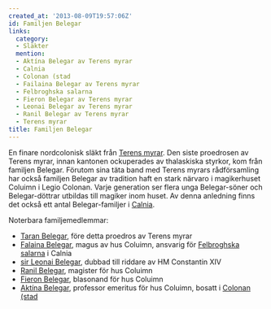 ```yaml
---
created_at: '2013-08-09T19:57:06Z'
id: Familjen Belegar
links:
  category:
  - Släkter
  mention:
  - Aktína Belegar av Terens myrar
  - Calnia
  - Colonan (stad
  - Failaina Belegar av Terens myrar
  - Felbroghska salarna
  - Fieron Belegar av Terens myrar
  - Leonai Belegar av Terens myrar
  - Ranil Belegar av Terens myrar
  - Terens myrar
title: Familjen Belegar
---
```


En finare nordcolonisk släkt från [Terens myrar]. Den siste proedrosen av Terens myrar, innan
kantonen ockuperades av thalaskiska styrkor, kom från familjen Belegar. Förutom sina täta band med
Terens myrars rådförsamling har också familjen Belegar av tradition haft en stark närvaro i
magikerhuset Coluimn i Legio Colonan. Varje generation ser flera unga Belegar-söner och
Belegar-döttrar utbildas till magiker inom huset. Av denna anledning finns det också ett antal
Belegar-familjer i [Calnia].

Noterbara familjemedlemmar:

-   [Taran Belegar], före detta proedros av Terens myrar
-   [Falaina Belegar], magus av hus Coluimn, ansvarig för [Felbroghska salarna] i Calnia
-   [sir Leonai Belegar], dubbad till riddare av HM Constantin XIV
-   [Ranil Belegar][Taran Belegar], magister för hus Coluimn
-   [Fieron Belegar], blasonand för hus Coluimn
-   [Aktína Belegar], professor emeritus för hus Coluimn, bosatt i [Colonan (stad]

  [Terens myrar]: Terens_myrar
  [Calnia]: Calnia
  [Taran Belegar]: Ranil_Belegar_av_Terens_myrar
  [Falaina Belegar]: Failaina_Belegar_av_Terens_myrar
  [Felbroghska salarna]: Felbroghska_salarna
  [sir Leonai Belegar]: Leonai_Belegar_av_Terens_myrar
  [Fieron Belegar]: Fieron_Belegar_av_Terens_myrar
  [Aktína Belegar]: Aktína_Belegar_av_Terens_myrar
  [Colonan (stad]: Colonan_stad